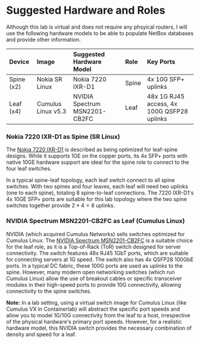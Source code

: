 # Suggested Hardware and Roles


Although this lab is virtual and does not require any phsyical routers, I will use the following hardware models to be able to populate NetBox databases and provide other information.

| Device | Image | Suggested Hardware Model | Role | Key Ports |
| :--- | :--- | :--- | :--- | :--- |
| Spine (x2) | Nokia SR Linux | Nokia 7220 IXR-D1 | Spine | 4x 10G SFP+ uplinks |
| Leaf (x4) | Cumulus Linux v5.3 | NVIDIA Spectrum MSN2201-CB2FC | Leaf | 48x 1G RJ45 access, 4x 100G QSFP28 uplinks |


### Nokia 7220 IXR-D1 as Spine (SR Linux)

The [Nokia 7220 IXR-D1](https://www.nokia.com/asset/207599/) is described as being optimized for leaf-spine designs. While it supports 1GE on the copper ports, its 4x SFP+ ports with native 10GE hardware support are ideal for the spine role to connect to the four leaf switches.

In a typical spine-leaf topology, each leaf switch connect to all spine switches. With two spines and four leaves, each leaf will need two uplinks (one to each spine), totaling 8 spine-to-leaf connections. The 7220 IXR-D1's 4x 10GE SFP+ ports are suitable for this lab topology where the two spine switches together provide $2 \times 4 = 8$ uplinks.

### NVIDIA Spectrum MSN2201-CB2FC as Leaf (Cumulus Linux)

NVIDIA (which acquired Cumulus Networks) sells switches optimized for Cumulus Linux. The [NVIDIA Spectrum MSN2201-CB2FC](https://marketplace.nvidia.com/en-us/enterprise/networking/sn2201/) is a suitable choice for the leaf role, as it is a Top-of-Rack (ToR) switch designed for server connectivity. The switch features 48x RJ45 1GbT ports, which are suitable for connecting servers at 1G speed. The switch also has 4x QSFP28 100GbE ports. In a typical DC fabric, these 100G ports are used as uplinks to the spine. However, many modern open networking switches (which run Cumulus Linux) allow the use of breakout cables or specific transceiver modules in their high-speed ports to provide 10G connectivity, allowing connectivity to the spine switches.

    
**Note:** In a lab setting, using a virtual switch image for Cumulus Linux (like Cumulus VX in Containerlab) will abstract the specific port speeds and allow you to model 1G/10G connectivity from the leaf to a host, irrespective of the physical hardware's primary port speeds. However, for a realistic hardware model, this NVIDIA switch provides the necessary combination of density and speed for a leaf.

